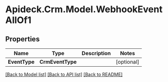 # Apideck.Crm.Model.WebhookEventAllOf1

## Properties

Name | Type | Description | Notes
------------ | ------------- | ------------- | -------------
**EventType** | **CrmEventType** |  | [optional] 

[[Back to Model list]](../README.md#documentation-for-models) [[Back to API list]](../README.md#documentation-for-api-endpoints) [[Back to README]](../README.md)

